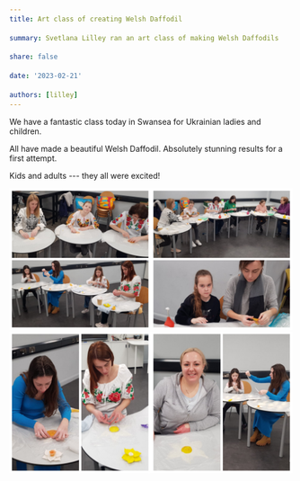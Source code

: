 ```yaml
---
title: Art class of creating Welsh Daffodil

summary: Svetlana Lilley ran an art class of making Welsh Daffodils

share: false

date: '2023-02-21' 

authors: [lilley]
---
```


We have a fantastic class today in Swansea for Ukrainian ladies and children.

All have made a beautiful Welsh Daffodil. Absolutely stunning results for a first attempt. 

Kids and adults --- they all were excited!


<div style="margin-top: 0; text-align: center;"><img src="art-1.jpg" alt="art class" width="50%" style="display: inline; margin-top: 0;"/><img src="art-2.jpg" alt="art class" width="50%" style="display: inline; margin-top: 0;"/></div>

<div style="margin-top: 0; text-align: center;"><img src="art-3.jpg" alt="art class" width="50%" style="display: inline; margin-top: 0;"/><img src="art-4.jpg" alt="art class" width="50%" style="display: inline; margin-top: 0;"/></div>


